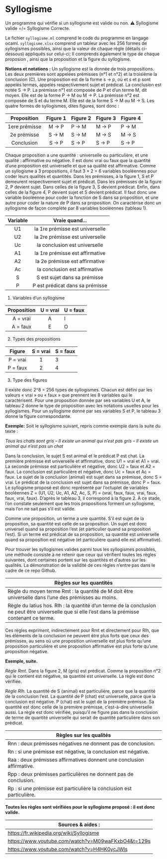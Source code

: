 # Syllogisme
Un programme qui vérifie si un syllogisme est valide ou non.
⚠️ Syllogisme valide =/= Syllogisme Correcte.

Le fichier ``syllogisme.ml`` comprend le code du programme en langage ocaml.
``syllogisme.xlsx`` comprend un tableur avec les 256 formes de syllogismes possibles, ainsi que la valeur de chaque règle (détails ci-dessous)
appliqués sur celui-ci; Il comprends également le type de chaque proposion , ainsi que la proposition et la figure du syllogisme.

**Notions et notations :** Un syllogisme est la donnée de trois propositions. Les deux premières sont appelées
prémisses (n°1 et n°2) et la troisième la conclusion (C). Une proposition est de la forme s → p, où et s et p sont appelés
termes, appelés respectivement sujet et prédicat. La conclusion est notée S → P. La prémisse n°1 est composée de P
et d’un terme M, dit moyen. Elle est de la forme P → M ou M → P. La prémisse n°2 est composée de S et du terme M.
Elle est de la forme S → M ou M → S. Les quatre formes de syllogismes, dites figures, sont donc :

|       Proposition        | Figure 1 | Figure 2 | Figure 3 | Figure 4 |
|:-------------:|:--------:|----------|----------|----------|                       
| 1ere prémisse | M → P    | P → M    | M → P    | P → M    |                       
| 2e prémisse   | S → M    | S → M    | M → S    | M → S    |                       
| Conclusion    | S → P    | S → P    | S → P    | S → P    |

Chaque proposition a une quantité : universelle ou particulière, et une qualité : affirmative ou négative. Il est donc vrai
ou faux que la quantité d’une proposition est universelle et que sa qualité est affirmative. Comme un syllogisme a 3
propositions, il faut 3 × 2 = 6 variables booléennes pour coder leurs qualités et quantités. Dans les prémisses, à la
figure 1, S et P demeurent respectivement sujet et prédicat. Dans les prémisses de la figure 2, P devient sujet. Dans
celles de la figure 3, S devient prédicat. Enfin, dans celles de la figure 4, P devient sujet et S devient prédicat. Il faut
donc une variable booléenne pour coder la fonction de S dans sa proposition, et une autre pour coder la nature de P
dans sa proposition. On caractérise donc un syllogisme de façon complète par 8 variables booléennes (tableau 1).

| Variable |          Vraie quand...         |
|:--------:|:-------------------------------:|
| U1       | la 1re prémisse est universelle |
| U2       | la 2re prémisse est universelle |
| Uc       | la conclusion est universelle   |
| A1       | la 1re prémisse est affirmative |
| A2       | la 2e prémisse est affirmative  |
| Ac       | la conclusion est affirmative   |
| S        | S est sujet dans sa prémisse    |
| P        | P est prédicat dans sa prémisse |
1. Variables d’un syllogisme

| Proposition | U = vrai | U = faux |
|:-----------:|:--------:|----------|
| A = vrai    | A        | I        |
| A = faux    | E        | O        |
2. Types des propositions

|  Figure  | S = vrai | S = faux |
|:--------:|:--------:|----------|
| P = vrai | 1        | 3        |
| P = faux | 2        | 4        |
3. Type des figures

Il existe donc 2^8 = 256 types de syllogismes. Chacun est défini par les valeurs « vrai » ou « faux » que prennent les 8
variables qui le caractérisent. Pour une proposition donnée par ses variables U et A, le tableau 2 donne le type de
proposition avec les notations usuelles pour les syllogismes. Pour un syllogisme donné par ses variables S et P, le
tableau 3 donne la figure correspondante.

  **Exemple:** Soit le syllogisme suivant, repris comme exemple dans la suite du texte :
  
*Tous les chats sont gris – Il existe un animal qui n’est pas gris – Il existe un animal qui n’est pas un chat*



Dans la conclusion, le sujet S est animal et le prédicat P est chat. La première prémisse est universelle et
affirmative, donc U1 = vrai et A1 = vrai. La seconde prémisse est particulière et négative, donc U2 = faux et A2 =
faux. La conclusion est particulière et négative, donc Uc = faux et Ac = faux. Le sujet de la conclusion (animal) est
sujet dans sa prémisse, donc S = vrai. Le prédicat de la conclusion est sujet dans sa prémisse, donc P = faux. Le
syllogisme proposé est donc représenté par l’octuplet de variables booléennes Z = (U1, U2, Uc, A1, A2, Ac, S, P) =
(vrai, faux, faux, vrai, faux, faux, vrai, faux). D’après le tableau 3, il correspond à la figure 2. À ce stade, l’on
constate seulement que les trois propositions forment un syllogisme, mais l’on ne sait pas s’il est valide.

Comme une proposition, un terme a une quantité. S’il est sujet de la proposition, sa quantité est celle de sa
proposition. Un sujet est donc universel quand sa proposition l’est (et particulier quand sa proposition l’est). Si un
terme est prédicat de sa proposition, sa quantité est universelle quand sa proposition est négative (et particulière
quand elle est affirmative).

Pour trouver les syllogismes valides parmi tous les syllogismes possibles, une méthode consiste à ne retenir que ceux
qui vérifient toutes les règles suivantes, dont certaines portent sur les quantités et d’autres sur les qualités. La
démonstration de la validité de ces règles n’entre pas dans le cadre de ce repo Github.

| Règles sur les quantités                                                                                                                           |
|----------------------------------------------------------------------------------------------------------------------------------------------------|
| Règle du moyen terme Rmt : la quantité de M doit être universelle dans l’une des prémisses au moins.                                               |
| Règle du latius hos. Rlh : la quantité d’un terme de la conclusion ne peut être universelle que si elle l’est dans la prémisse contenant ce terme. |

Ces règles expriment, indirectement pour Rmt et directement pour Rlh, que les éléments de la conclusion ne peuvent
être plus forts que ceux des prémisses, au sens où une proposition universelle est plus forte qu’une proposition
particulière et une proposition affirmative est plus forte qu’une proposition négative.

**Exemple, suite.**

   *Règle Rmt.* Dans la figure 2, M (gris) est prédicat. Comme la proposition n°2 qui le contient est négative, sa
   quantité est universelle. La règle est donc vérifiée.
   
   *Règle Rlh.* La quantité de S (animal) est particulière, parce que la quantité de la conclusion l’est. La quantité de P
   (chat) est universelle, parce que la conclusion est négative. P (chat) est le sujet de la première prémisse. Sa
   quantité est donc celle de la première prémisse, c’est-à-dire universelle aussi. La règle est donc vérifiée, puisqu’il
   ne figure pas dans la conclusion de terme de quantité universelle qui serait de quantité particulière dans son
   prédicat.

| Règles sur les qualités                                               |
|-----------------------------------------------------------------------|
| Rnn : deux prémisses négatives ne donnent pas de conclusion.          |
| Rn : si une prémisse est négative, la conclusion est négative.        |
| Raa : deux prémisses affirmatives donnent une conclusion affirmative. |
| Rpp : deux prémisses particulières ne donnent pas de conclusion.      |
| Rp : si une prémisse est particulière la conclusion est particulière. |

**Toutes les règles sont vérifiées pour le syllogisme proposé : il est donc valide.**

| Sources & aides :                                  |
|----------------------------------------------------|
| https://fr.wikipedia.org/wiki/Syllogisme           |
| https://www.youtube.com/watch?v=M09waFKxbO4&t=129s |
| https://www.youtube.com/watch?v=H4HK0ycJWls        |
